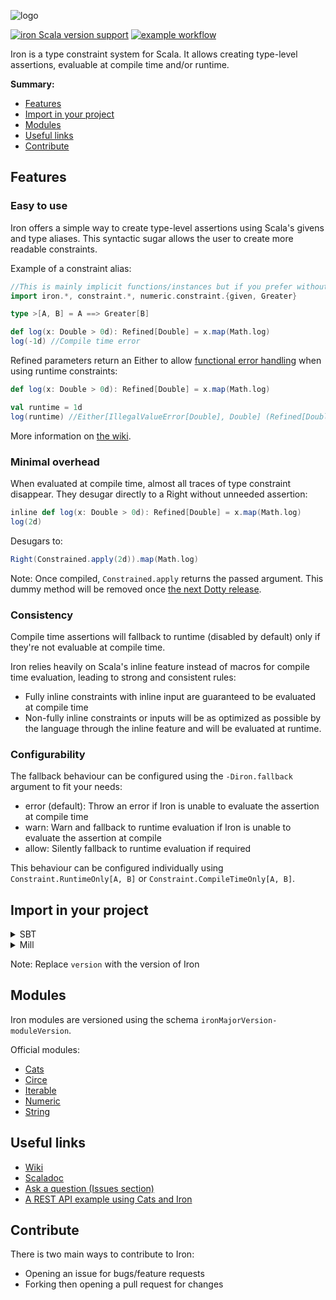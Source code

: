 ![logo](https://github.com/iltotore/iron/blob/main/logo.png?raw=true)

[![iron Scala version support](https://index.scala-lang.org/iltotore/iron/iron/latest-by-scala-version.svg)](https://index.scala-lang.org/iltotore/iron/iron)
[![example workflow](https://github.com/Iltotore/iron/actions/workflows/main.yml/badge.svg)](https://github.com/Iltotore/iron/actions/workflows/main.yml)

Iron is a type constraint system for Scala. It allows creating type-level assertions, evaluable at compile time and/or
runtime.

**Summary:**

- [Features](#Features)
- [Import in your project](#Import-in-your-project)
- [Modules](#Modules)
- [Useful links](#Useful-links)
- [Contribute](#Contribute)

## Features

### Easy to use

Iron offers a simple way to create type-level assertions using Scala's givens and type aliases.
This syntactic sugar allows the user to create more readable constraints.

Example of a constraint alias:

```scala
//This is mainly implicit functions/instances but if you prefer without star import, you can specify them.
import iron.*, constraint.*, numeric.constraint.{given, Greater}

type >[A, B] = A ==> Greater[B]

def log(x: Double > 0d): Refined[Double] = x.map(Math.log)
log(-1d) //Compile time error
```

Refined parameters return an Either to allow
[functional error handling](https://docs.scala-lang.org/overviews/scala-book/functional-error-handling.html) when using
runtime constraints:
```scala
def log(x: Double > 0d): Refined[Double] = x.map(Math.log)

val runtime = 1d
log(runtime) //Either[IllegalValueError[Double], Double] (Refined[Double])
```

More information on [the wiki](https://github.com/Iltotore/iron/wiki/Constraint-Usage).

### Minimal overhead

When evaluated at compile time, almost all traces of type constraint disappear. They desugar directly to a Right
without unneeded assertion:

```scala
inline def log(x: Double > 0d): Refined[Double] = x.map(Math.log)
log(2d)
```

Desugars to:

```scala
Right(Constrained.apply(2d)).map(Math.log)
```

Note: Once compiled, `Constrained.apply` returns the passed argument. This dummy method will be removed once
[the next Dotty release](https://github.com/lampepfl/dotty/pull/12815).

### Consistency

Compile time assertions will fallback to runtime (disabled by default) only if they're not evaluable at compile time.

Iron relies heavily on Scala's inline feature instead of macros for compile time evaluation, leading to strong and
consistent rules:

- Fully inline constraints with inline input are guaranteed to be evaluated at compile time
- Non-fully inline constraints or inputs will be as optimized as possible by the language through the inline feature and
  will be evaluated at runtime.
  

### Configurability

The fallback behaviour can be configured using the `-Diron.fallback` argument to fit your needs:

- error (default): Throw an error if Iron is unable to evaluate the assertion at compile time
- warn: Warn and fallback to runtime evaluation if Iron is unable to evaluate the assertion at compile
- allow: Silently fallback to runtime evaluation if required

This behaviour can be configured individually using `Constraint.RuntimeOnly[A, B]` or `Constraint.CompileTimeOnly[A, B]`.

## Import in your project

<details>
<summary>SBT</summary>

```scala
libraryDependencies += "io.github.iltotore" %% "iron" % "version"
```

</details>

<details>
<summary>Mill</summary>

```scala
ivy"io.github.iltotore::iron:version"
```

</details>

Note: Replace `version` with the version of Iron

## Modules
Iron modules are versioned using the schema `ironMajorVersion-moduleVersion`.

Official modules:
- [Cats](https://github.com/Iltotore/iron/tree/main/cats)
- [Circe](https://github.com/Iltotore/iron/tree/main/circe)
- [Iterable](https://github.com/Iltotore/iron/tree/main/iterable)
- [Numeric](https://github.com/Iltotore/iron/tree/main/numeric)
- [String](https://github.com/Iltotore/iron/tree/main/string)

## Useful links
- [Wiki](https://github.com/Iltotore/iron/wiki)
- [Scaladoc](https://iltotore.github.io/iron/scaladoc)
- [Ask a question (Issues section)](https://github.com/Iltotore/iron/issues)
- [A REST API example using Cats and Iron](https://dev.to/davidmm1707/should-you-use-medium-or-dev-to-2g1d)

## Contribute

There is two main ways to contribute to Iron:

- Opening an issue for bugs/feature requests
- Forking then opening a pull request for changes
